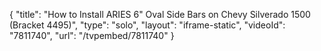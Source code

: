 {
    "title": "How to Install ARIES 6\" Oval Side Bars on Chevy Silverado 1500 (Bracket 4495)",
    "type": "solo",
    "layout": "iframe-static",
    "videoId": "7811740",
    "url": "\/tvpembed\/7811740"
}
